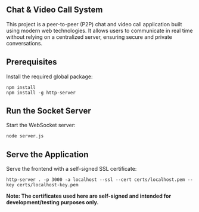 ## Chat & Video Call System

This project is a peer-to-peer (P2P) chat and video call application built using modern web technologies. It allows users to communicate in real time without relying on a centralized server, ensuring secure and private conversations.

## Prerequisites
Install the required global package:
```cli
npm install
npm install -g http-server 
```

## Run the Socket Server
Start the WebSocket server:
```cli
node server.js
```

## Serve the Application
Serve the frontend with a self-signed SSL certificate:
```cli
http-server . -p 3000 -a localhost --ssl --cert certs/localhost.pem --key certs/localhost-key.pem
```
**Note: The certificates used here are self-signed and intended for development/testing purposes only.**